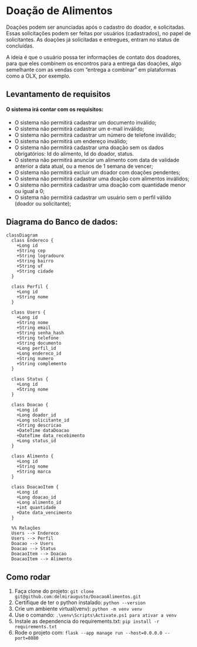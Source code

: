 <h1> Doação de Alimentos </h1>

Doações podem ser anunciadas após o cadastro do doador, e solicitadas. Essas solicitações podem ser feitas por usuários (cadastrados), no papel de solicitantes. 
As doações já solicitadas e entregues, entram no status de concluídas.

A ideia é que o usuário possa ter informações de contato dos doadores, para que eles combinem os encontros para a entrega das doações, algo semelhante com as vendas 
com “entrega a combinar” em plataformas como a OLX, por exemplo.

<h2> Levantamento de requisitos </h2>
<h4> O sistema irá contar com os requisitos:</h4>

- O sistema não permitirá cadastrar um documento inválido;
- O sistema não permitirá cadastrar um e-mail inválido;
- O sistema não permitirá cadastrar um número de telefone inválido;
- O sistema não permitirá um endereço inválido;
- O sistema não permitirá cadastrar uma doação sem os dados obrigatórios: Id do alimento, Id do doador, status.
- O sistema não permitirá anunciar um alimento com data de validade anterior a data atual, ou a menos de 1 semana de vencer;
- O sistema não permitirá excluir um doador com doações pendentes;
- O sistema não permitirá cadastrar uma doação com alimentos inválidos;
- O sistema não permitirá cadastrar uma doação com quantidade menor ou igual a 0;
- O sistema não permitirá cadastrar um usuário sem o perfil válido (doador ou solicitante);

<h2>Diagrama do Banco de dados:</h2>

```mermaid
classDiagram
  class Endereco {
    +Long id
    +String cep
    +String logradouro
    +String bairro
    +String uf
    +String cidade
  }

  class Perfil {
    +Long id
    +String nome
  }

  class Users {
    +Long id
    +String nome
    +String email
    +String senha_hash
    +String telefone
    +String documento
    +Long perfil_id
    +Long endereco_id
    +String numero
    +String complemento
  }

  class Status {
    +Long id
    +String nome
  }

  class Doacao {
    +Long id
    +Long doador_id
    +Long solicitante_id
    +String descricao
    +DateTime dataDoacao
    +DateTime data_recebimento
    +Long status_id
  }

  class Alimento {
    +Long id
    +String nome
    +String marca
  }

  class DoacaoItem {
    +Long id
    +Long doacao_id
    +Long alimento_id
    +int quantidade
    +Date data_vencimento
  }

  %% Relações
  Users --> Endereco
  Users --> Perfil
  Doacao --> Users
  Doacao --> Status
  DoacaoItem --> Doacao
  DoacaoItem --> Alimento

```

<h2>Como rodar </h2>

1. Faça clone do projeto: ```git clone git@github.com:delmiraugusto/DoacaoAlimentos.git```
2. Certifique de ter o python instalado: ```python --version```
3. Crie um ambiente virtual(venv): ```python -m venv venv```
4. Use o comando: ```.\venv\Scripts\Activate.ps1 para ativar a venv```
5. Instale as dependencia do requirements.txt: ```pip install -r requirements.txt```
6. Rode o projeto com: ```flask --app manage run --host=0.0.0.0 --port=8080```


